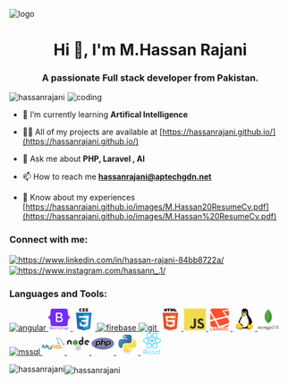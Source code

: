![logo](https://github.com/hassanrajani/hassanrajani/blob/main/banner_img.jpg)
<h1 align="center">Hi 👋, I'm M.Hassan Rajani</h1>
<h3 align="center">A passionate Full stack developer from Pakistan.</h3>
<img alt="coding" align="right" width="400" src="coding_gif.gif">

<p align="left"> <img src="https://komarev.com/ghpvc/?username=hassanrajani&label=Profile%20views&color=0e75b6&style=flat" alt="hassanrajani" /> </p>



- 🌱 I’m currently learning **Artifical Intelligence**

- 👨‍💻 All of my projects are available at [https://hassanrajani.github.io/](https://hassanrajani.github.io/)

- 💬 Ask me about **PHP, Laravel , AI**

- 📫 How to reach me **hassanrajani@aptechgdn.net**

- 📄 Know about my experiences [https://hassanrajani.github.io/images/M.Hassan20ResumeCv.pdf](https://hassanrajani.github.io/images/M.Hassan%20ResumeCv.pdf)

<h3 align="left">Connect with me:</h3>
<p align="left">
<a href="https://www.linkedin.com/in/hassan-rajani-84bb8722a/" target="blank"><img align="center" src="https://camo.githubusercontent.com/59243a733d40bfccc7b3a0abf4f9b167cb25fa22378ce39b1fa4815188cba506/68747470733a2f2f696d672e736869656c64732e696f2f7374617469632f76313f6d6573736167653d4c696e6b6564496e266c6f676f3d6c696e6b6564696e266c6162656c3d26636f6c6f723d303037374235266c6f676f436f6c6f723d7768697465266c6162656c436f6c6f723d267374796c653d666f722d7468652d6261646765" alt="https://www.linkedin.com/in/hassan-rajani-84bb8722a/" height="60" width="140" /></a>
<a href="https://www.leetcode.com/hassanrajani" target="blank"><img align="center" src="https://raw.githubusercontent.com/rahuldkjain/github-profile-readme-generator/master/src/images/icons/Social/leet-code.svg" alt="https://www.instagram.com/hassann_.1/" height="30" width="40" /></a>
</p>

<h3 align="left">Languages and Tools:</h3>
<p align="left"> <a href="https://angular.io" target="_blank" rel="noreferrer"> <img src="https://angular.io/assets/images/logos/angular/angular.svg" alt="angular" width="40" height="40"/> </a> <a href="https://getbootstrap.com" target="_blank" rel="noreferrer"> <img src="https://raw.githubusercontent.com/devicons/devicon/master/icons/bootstrap/bootstrap-plain-wordmark.svg" alt="bootstrap" width="40" height="40"/> </a> <a href="https://www.w3schools.com/css/" target="_blank" rel="noreferrer"> <img src="https://raw.githubusercontent.com/devicons/devicon/master/icons/css3/css3-original-wordmark.svg" alt="css3" width="40" height="40"/> </a> <a href="https://firebase.google.com/" target="_blank" rel="noreferrer"> <img src="https://www.vectorlogo.zone/logos/firebase/firebase-icon.svg" alt="firebase" width="40" height="40"/> </a> <a href="https://git-scm.com/" target="_blank" rel="noreferrer"> <img src="https://www.vectorlogo.zone/logos/git-scm/git-scm-icon.svg" alt="git" width="40" height="40"/> </a> <a href="https://www.w3.org/html/" target="_blank" rel="noreferrer"> <img src="https://raw.githubusercontent.com/devicons/devicon/master/icons/html5/html5-original-wordmark.svg" alt="html5" width="40" height="40"/> </a> <a href="https://developer.mozilla.org/en-US/docs/Web/JavaScript" target="_blank" rel="noreferrer"> <img src="https://raw.githubusercontent.com/devicons/devicon/master/icons/javascript/javascript-original.svg" alt="javascript" width="40" height="40"/> </a> <a href="https://laravel.com/" target="_blank" rel="noreferrer"> <img src="https://raw.githubusercontent.com/devicons/devicon/master/icons/laravel/laravel-plain-wordmark.svg" alt="laravel" width="40" height="40"/> </a> <a href="https://www.linux.org/" target="_blank" rel="noreferrer"> <img src="https://raw.githubusercontent.com/devicons/devicon/master/icons/linux/linux-original.svg" alt="linux" width="40" height="40"/> </a> <a href="https://www.mongodb.com/" target="_blank" rel="noreferrer"> <img src="https://raw.githubusercontent.com/devicons/devicon/master/icons/mongodb/mongodb-original-wordmark.svg" alt="mongodb" width="40" height="40"/> </a> <a href="https://www.microsoft.com/en-us/sql-server" target="_blank" rel="noreferrer"> <img src="https://www.svgrepo.com/show/303229/microsoft-sql-server-logo.svg" alt="mssql" width="40" height="40"/> </a> <a href="https://www.mysql.com/" target="_blank" rel="noreferrer"> <img src="https://raw.githubusercontent.com/devicons/devicon/master/icons/mysql/mysql-original-wordmark.svg" alt="mysql" width="40" height="40"/> </a> <a href="https://nodejs.org" target="_blank" rel="noreferrer"> <img src="https://raw.githubusercontent.com/devicons/devicon/master/icons/nodejs/nodejs-original-wordmark.svg" alt="nodejs" width="40" height="40"/> </a> <a href="https://www.php.net" target="_blank" rel="noreferrer"> <img src="https://raw.githubusercontent.com/devicons/devicon/master/icons/php/php-original.svg" alt="php" width="40" height="40"/> </a> <a href="https://www.python.org" target="_blank" rel="noreferrer"> <img src="https://raw.githubusercontent.com/devicons/devicon/master/icons/python/python-original.svg" alt="python" width="40" height="40"/> </a> <a href="https://reactjs.org/" target="_blank" rel="noreferrer"> <img src="https://raw.githubusercontent.com/devicons/devicon/master/icons/react/react-original-wordmark.svg" alt="react" width="40" height="40"/> </a> </p>




<p><img align="left" src="https://github-readme-stats.vercel.app/api/top-langs?username=hassanrajani&show_icons=true&locale=en&layout=compact" alt="hassanrajani" /></p>

<p><img align="center" src="https://github-readme-streak-stats.herokuapp.com/?user=hassanrajani&" alt="hassanrajani" /></p>

